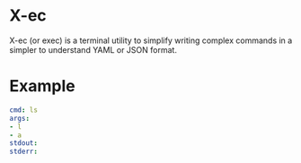 # X-ec

X-ec (or exec) is a terminal utility to simplify writing complex commands in a simpler to understand YAML or JSON format.

# Example

```yaml
cmd: ls
args:
- l
- a
stdout: 
stderr:
```
